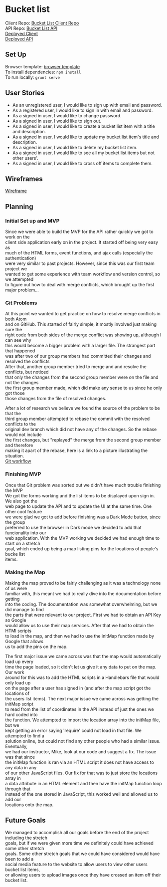 # Bucket list

Client Repo: [Bucket List Client Repo](https://github.com/T-hatSquad/bucket-list-client)\
API Repo: [Bucket List API](https://github.com/T-hatSquad/bucket-list-api)\
[Deployed Client](https://t-hatsquad.github.io/bucket-list-client/)\
[Deployed API](https://gentle-ocean-46464.herokuapp.com/)

## Set Up
Browser template: [browser template](https://git.generalassemb.ly/ga-wdi-boston/browser-template)\
To install dependencies: `npm install`\
To run locally: `grunt serve`

## User Stories
- As an unregistered user, I would like to sign up with email and password.
- As a registered user, I would like to sign in with email and password.
- As a signed in user, I would like to change password.
- As a signed in user, I would like to sign out.
- As a signed in user, I would like to create a bucket list item with a title and description.
- As a signed in user, I would like to update my bucket list item's title and description.
- As a signed in user, I would like to delete my bucket list item.
- As a signed in user, I would like to see all my bucket list items but not other users'.
- As a signed in user, I would like to cross off items to complete them.

## Wireframes
[Wireframe](https://imgur.com/gallery/iAuZDEj)

## Planning

### Initial Set up and MVP
Since we were able to build the MVP for the API rather quickly we got to work on the\
client side application early on in the project. It started off being very easy as\
much of the HTML forms, event functions, and ajax calls (especially the authentication)\
were very similar to past projects. However, since this was our first team project we\
wanted to get some experience with team workflow and version control, so we attempted\
to figure out how to deal with merge conflicts, which brought up the first major problem...

### Git Problems
At this point we wanted to get practice on how to resolve merge conflicts in both Atom\
and on GitHub. This started of fairly simple, it mostly involved just making sure the\
right code from both sides of the merge conflict was showing up, although I can see why\
this would become a bigger problem with a larger file. The strangest part that happened\
was after two of our group members had committed their changes and resolved the conflicts\
After that, another group member tried to merge and and resolve the conflicts, but noticed\
that only the changes from the second group member were on the file and not the changes\
the first group member made, which did make any sense to us since he only got those\
those changes from the file of resolved changes.

After a lot of research we believe we found the source of the problem to be that the\
third group member attempted to rebase the commit with the resolved conflicts to the\
original dev branch which did not have any of the changes. So the rebase would not include\
the first changes, but "replayed" the merge from the second group member and therefore\
making it apart of the rebase, here is a link to a picture illustrating the situation.\
[Git workflow](https://imgur.com/gallery/b6ny5j8)

### Finishing MVP
Once that Git problem was sorted out we didn't have much trouble finishing the MVP\
We got the forms working and the list items to be displayed upon sign in. We also got the\
web page to update the API and to update the UI at the same time. One other cool feature\
we were glad we got to add before finishing was a Dark Mode button, since the group\
preferred to use the browser in Dark mode we decided to add that funcionality into our\
web application. With the MVP working we decided we had enough time to start on a stretch\
goal, which ended up being a map listing pins for the locations of people's bucke list\
items.

### Making the Map
Making the map proved to be fairly challenging as it was a technology none of us were\
familiar with, this meant we had to really dive into the documentation before getting\
into the coding. The documentation was somewhat overwhelming, but we did manage to find\
the parts that were relevant to our project. First we had to obtain an API Key so Google\
would allow us to use their map services. After that we had to obtain the HTMl scripts\
to load in the map, and then we had to use the initMap function made by Google that allows\
us to add the pins on the map.

The first major issue we came across was that the map would automatically load up every\
time the page loaded, so it didn't let us give it any data to put on the map. Our work\
around for this was to add the HTML scripts in a Handlebars file that would only load up\
on the page after a user has signed in (and after the map script got the locations of\
the users list items). The next major issue we came across was getting the initMap script\
to read from the list of coordinates in the API instead of just the ones we hard coded into\
the function. We attempted to import the location array into the initMap file, but we\
kept getting an error saying 'require' could not load in that file. We attempted to find a\
solution online, but could not find any other people who had a similar issue. Eventually,\
we had our instructor, Mike, look at our code and suggest a fix. The issue was that since\
the initMap function is ran via an HTML script it does not have access to any data in any\
of our other JavaScript files. Our fix for that was to just store the locations array in\
a data attribute in an HTML element and then have the initMap function loop through that\
instead of the one stored in JavaScript, this worked well and allowed us to add our\
locations onto the map.

## Future Goals
We managed to accomplish all our goals before the end of the project including the stretch\
goals, but if we were given more time we definitely could have achieved some other stretch\
goals. Some other stretch goals that we could have considered would have been to add a\
social media feature to the website to allow users to view other users bucket list items,\
or allowing users to upload images once they have crossed an item off their bucket list.
